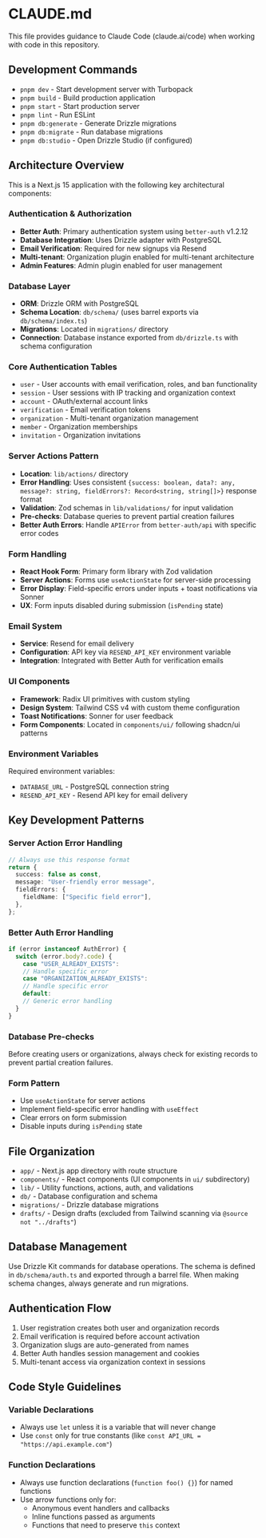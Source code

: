 # CLAUDE.md

This file provides guidance to Claude Code (claude.ai/code) when working with code in this repository.

## Development Commands

- `pnpm dev` - Start development server with Turbopack
- `pnpm build` - Build production application
- `pnpm start` - Start production server
- `pnpm lint` - Run ESLint
- `pnpm db:generate` - Generate Drizzle migrations
- `pnpm db:migrate` - Run database migrations
- `pnpm db:studio` - Open Drizzle Studio (if configured)

## Architecture Overview

This is a Next.js 15 application with the following key architectural components:

### Authentication & Authorization

- **Better Auth**: Primary authentication system using `better-auth` v1.2.12
- **Database Integration**: Uses Drizzle adapter with PostgreSQL
- **Email Verification**: Required for new signups via Resend
- **Multi-tenant**: Organization plugin enabled for multi-tenant architecture
- **Admin Features**: Admin plugin enabled for user management

### Database Layer

- **ORM**: Drizzle ORM with PostgreSQL
- **Schema Location**: `db/schema/` (uses barrel exports via `db/schema/index.ts`)
- **Migrations**: Located in `migrations/` directory
- **Connection**: Database instance exported from `db/drizzle.ts` with schema configuration

### Core Authentication Tables

- `user` - User accounts with email verification, roles, and ban functionality
- `session` - User sessions with IP tracking and organization context
- `account` - OAuth/external account links
- `verification` - Email verification tokens
- `organization` - Multi-tenant organization management
- `member` - Organization memberships
- `invitation` - Organization invitations

### Server Actions Pattern

- **Location**: `lib/actions/` directory
- **Error Handling**: Uses consistent `{success: boolean, data?: any, message?: string, fieldErrors?: Record<string, string[]>}` response format
- **Validation**: Zod schemas in `lib/validations/` for input validation
- **Pre-checks**: Database queries to prevent partial creation failures
- **Better Auth Errors**: Handle `APIError` from `better-auth/api` with specific error codes

### Form Handling

- **React Hook Form**: Primary form library with Zod validation
- **Server Actions**: Forms use `useActionState` for server-side processing
- **Error Display**: Field-specific errors under inputs + toast notifications via Sonner
- **UX**: Form inputs disabled during submission (`isPending` state)

### Email System

- **Service**: Resend for email delivery
- **Configuration**: API key via `RESEND_API_KEY` environment variable
- **Integration**: Integrated with Better Auth for verification emails

### UI Components

- **Framework**: Radix UI primitives with custom styling
- **Design System**: Tailwind CSS v4 with custom theme configuration
- **Toast Notifications**: Sonner for user feedback
- **Form Components**: Located in `components/ui/` following shadcn/ui patterns

### Environment Variables

Required environment variables:

- `DATABASE_URL` - PostgreSQL connection string
- `RESEND_API_KEY` - Resend API key for email delivery

## Key Development Patterns

### Server Action Error Handling

```typescript
// Always use this response format
return {
  success: false as const,
  message: "User-friendly error message",
  fieldErrors: {
    fieldName: ["Specific field error"],
  },
};
```

### Better Auth Error Handling

```typescript
if (error instanceof AuthError) {
  switch (error.body?.code) {
    case "USER_ALREADY_EXISTS":
    // Handle specific error
    case "ORGANIZATION_ALREADY_EXISTS":
    // Handle specific error
    default:
    // Generic error handling
  }
}
```

### Database Pre-checks

Before creating users or organizations, always check for existing records to prevent partial creation failures.

### Form Pattern

- Use `useActionState` for server actions
- Implement field-specific error handling with `useEffect`
- Clear errors on form submission
- Disable inputs during `isPending` state

## File Organization

- `app/` - Next.js app directory with route structure
- `components/` - React components (UI components in `ui/` subdirectory)
- `lib/` - Utility functions, actions, auth, and validations
- `db/` - Database configuration and schema
- `migrations/` - Drizzle database migrations
- `drafts/` - Design drafts (excluded from Tailwind scanning via `@source not "../drafts"`)

## Database Management

Use Drizzle Kit commands for database operations. The schema is defined in `db/schema/auth.ts` and exported through a barrel file. When making schema changes, always generate and run migrations.

## Authentication Flow

1. User registration creates both user and organization records
2. Email verification is required before account activation
3. Organization slugs are auto-generated from names
4. Better Auth handles session management and cookies
5. Multi-tenant access via organization context in sessions

## Code Style Guidelines

### Variable Declarations

- Always use `let` unless it is a variable that will never change
- Use `const` only for true constants (like `const API_URL = "https://api.example.com"`)

### Function Declarations

- Always use function declarations (`function foo() {}`) for named functions
- Use arrow functions only for:
  - Anonymous event handlers and callbacks
  - Inline functions passed as arguments
  - Functions that need to preserve `this` context
